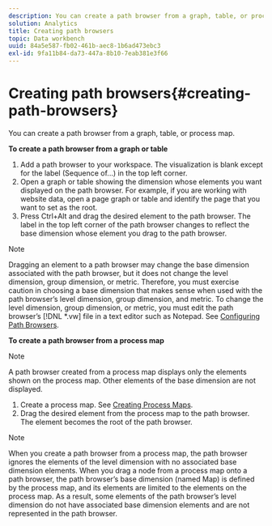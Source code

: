 ```yaml
---
description: You can create a path browser from a graph, table, or process map.
solution: Analytics
title: Creating path browsers
topic: Data workbench
uuid: 84a5e587-fb02-461b-aec8-1b6ad473ebc3
exl-id: 9fa11b84-da73-447a-8b10-7eab381e3f66
---
```

# Creating path browsers{#creating-path-browsers}

You can create a path browser from a graph, table, or process map.

 **To create a path browser from a graph or table**

1. Add a path browser to your workspace. The visualization is blank except for the label (Sequence of...) in the top left corner. 
1. Open a graph or table showing the dimension whose elements you want displayed on the path browser. For example, if you are working with website data, open a page graph or table and identify the page that you want to set as the root. 
1. Press Ctrl+Alt and drag the desired element to the path browser. The label in the top left corner of the path browser changes to reflect the base dimension whose element you drag to the path browser.

>[!NOTE]
>
>Dragging an element to a path browser may change the base dimension associated with the path browser, but it does not change the level dimension, group dimension, or metric. Therefore, you must exercise caution in choosing a base dimension that makes sense when used with the path browser’s level dimension, group dimension, and metric. To change the level dimension, group dimension, or metric, you must edit the path browser’s [!DNL *.vw] file in a text editor such as Notepad. See [Configuring Path Browsers](../../../../home/c-get-started/c-intf-anlys-ftrs/t-config-path-brwsr.md#task-bbb3ddaa140a414f984b697c2b8202a3).

**To create a path browser from a process map**

>[!NOTE]
>
>A path browser created from a process map displays only the elements shown on the process map. Other elements of the base dimension are not displayed.

1. Create a process map. See [Creating Process Maps](../../../../home/c-get-started/c-analysis-vis/c-proc-maps/c-create-proc-maps.md#concept-daf5b14dae7a442191611b1b9c1122bf). 
1. Drag the desired element from the process map to the path browser. The element becomes the root of the path browser.

>[!NOTE]
>
>When you create a path browser from a process map, the path browser ignores the elements of the level dimension with no associated base dimension elements. When you drag a node from a process map onto a path browser, the path browser’s base dimension (named Map) is defined by the process map, and its elements are limited to the elements on the process map. As a result, some elements of the path browser’s level dimension do not have associated base dimension elements and are not represented in the path browser.
